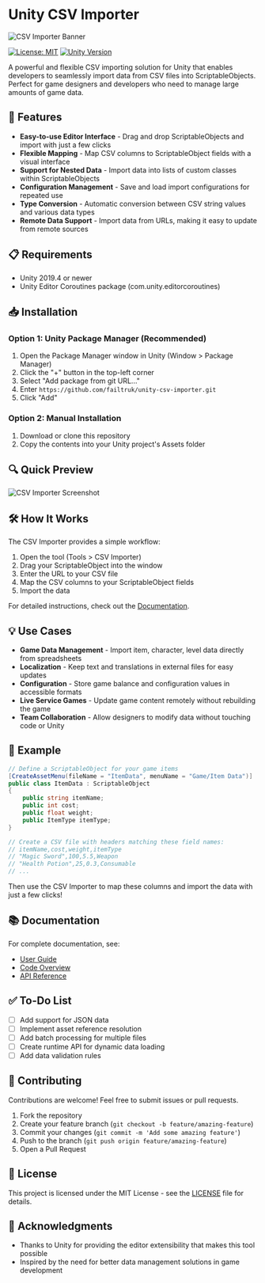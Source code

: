 # Unity CSV Importer

![CSV Importer Banner](https://via.placeholder.com/1200x300.png?text=Unity+CSV+Importer)

[![License: MIT](https://img.shields.io/badge/License-MIT-yellow.svg)](https://opensource.org/licenses/MIT)
[![Unity Version](https://img.shields.io/badge/Unity-2019.4%2B-blue.svg)](https://unity.com/)

A powerful and flexible CSV importing solution for Unity that enables developers to seamlessly import data from CSV files into ScriptableObjects. Perfect for game designers and developers who need to manage large amounts of game data.

## 🚀 Features

- **Easy-to-use Editor Interface** - Drag and drop ScriptableObjects and import with just a few clicks
- **Flexible Mapping** - Map CSV columns to ScriptableObject fields with a visual interface
- **Support for Nested Data** - Import data into lists of custom classes within ScriptableObjects
- **Configuration Management** - Save and load import configurations for repeated use
- **Type Conversion** - Automatic conversion between CSV string values and various data types
- **Remote Data Support** - Import data from URLs, making it easy to update from remote sources

## 📋 Requirements

- Unity 2019.4 or newer
- Unity Editor Coroutines package (com.unity.editorcoroutines)

## 📥 Installation

### Option 1: Unity Package Manager (Recommended)

1. Open the Package Manager window in Unity (Window > Package Manager)
2. Click the "+" button in the top-left corner
3. Select "Add package from git URL..."
4. Enter `https://github.com/failtruk/unity-csv-importer.git`
5. Click "Add"

### Option 2: Manual Installation

1. Download or clone this repository
2. Copy the contents into your Unity project's Assets folder

## 🔍 Quick Preview

![CSV Importer Screenshot](https://via.placeholder.com/800x450.png?text=CSV+Importer+Screenshot)

## 🛠️ How It Works

The CSV Importer provides a simple workflow:

1. Open the tool (Tools > CSV Importer)
2. Drag your ScriptableObject into the window
3. Enter the URL to your CSV file
4. Map the CSV columns to your ScriptableObject fields
5. Import the data

For detailed instructions, check out the [Documentation](DOCUMENTATION.md).

## 💡 Use Cases

- **Game Data Management** - Import item, character, level data directly from spreadsheets
- **Localization** - Keep text and translations in external files for easy updates
- **Configuration** - Store game balance and configuration values in accessible formats
- **Live Service Games** - Update game content remotely without rebuilding the game
- **Team Collaboration** - Allow designers to modify data without touching code or Unity

## 📖 Example

```csharp
// Define a ScriptableObject for your game items
[CreateAssetMenu(fileName = "ItemData", menuName = "Game/Item Data")]
public class ItemData : ScriptableObject
{
    public string itemName;
    public int cost;
    public float weight;
    public ItemType itemType;
}

// Create a CSV file with headers matching these field names:
// itemName,cost,weight,itemType
// "Magic Sword",100,5.5,Weapon
// "Health Potion",25,0.3,Consumable
// ...
```

Then use the CSV Importer to map these columns and import the data with just a few clicks!

## 📚 Documentation

For complete documentation, see:

- [User Guide](usage-guide-csvmap.md)
- [Code Overview](code-overview.md)
- [API Reference](github-documentation.md)

## ✅ To-Do List

- [ ] Add support for JSON data
- [ ] Implement asset reference resolution
- [ ] Add batch processing for multiple files
- [ ] Create runtime API for dynamic data loading
- [ ] Add data validation rules

## 🤝 Contributing

Contributions are welcome! Feel free to submit issues or pull requests.

1. Fork the repository
2. Create your feature branch (`git checkout -b feature/amazing-feature`)
3. Commit your changes (`git commit -m 'Add some amazing feature'`)
4. Push to the branch (`git push origin feature/amazing-feature`)
5. Open a Pull Request

## 📜 License

This project is licensed under the MIT License - see the [LICENSE](LICENSE) file for details.

## 🙏 Acknowledgments

- Thanks to Unity for providing the editor extensibility that makes this tool possible
- Inspired by the need for better data management solutions in game development
